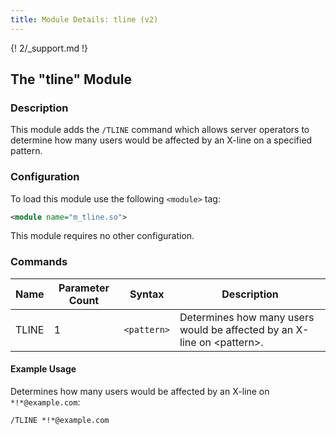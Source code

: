 ```yaml
---
title: Module Details: tline (v2)
---
```


{! 2/_support.md !}

## The "tline" Module

### Description

This module adds the `/TLINE` command which allows server operators to determine how many users would be affected by an X-line on a specified pattern.

### Configuration

To load this module use the following `<module>` tag:

```xml
<module name="m_tline.so">
```

This module requires no other configuration.

### Commands

Name  | Parameter Count | Syntax      | Description
----- | --------------- | ----------- | -----------
TLINE | 1               | `<pattern>` | Determines how many users would be affected by an X-line on &lt;pattern&gt;.

#### Example Usage

Determines how many users would be affected by an X-line on `*!*@example.com`:

```plaintext
/TLINE *!*@example.com
```
